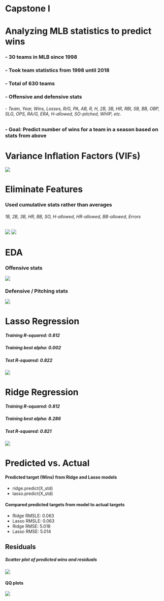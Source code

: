 # Capstone I

# Analyzing MLB statistics to predict wins

### - 30 teams in MLB since 1998
### - Took team statistics from 1998 until 2018
### - Total of 630 teams
### - Offensive and defensive stats
###### - Team, Year, Wins, Losses, R/G, PA, AB, R, H, 2B, 3B, HR, RBI, SB, BB, OBP, SLG, OPS, RA/G, ERA, H-allowed, SO-pitched, WHIP, etc.
### - Goal: Predict number of wins for a team in a season based on stats from above

# Variance Inflation Factors (VIFs)

<!-- ![VIFfactor](/Users/ryanholway/Documents/galvanize/capstone_I/figures/high-vifs.png) -->
<img src='figures/high-vifs.png'/>

# Eliminate Features

### Used cumulative stats rather than averages

###### 1B, 2B, 3B, HR, BB, SO, H-allowed, HR-allowed, BB-allowed, Errors

<!-- ![lessvifs](/Users/ryanholway/Documents/galvanize/capstone_I/figures/less-vifs.png) -->
<img src='figures/less-vifs.png'/>


<!-- ![Rsqd-pvals](/Users/ryanholway/Documents/galvanize/capstone_I/figures/rsqd-pvals.png) -->
<img src='figures/rsqd-pvals.png'/>

# EDA

### Offensive stats

<!-- ![hit-stats](/Users/ryanholway/Documents/galvanize/capstone_I/figures/hit-stats-fig.png) -->
<img src='figures/hit-stats-fig.png'/>


### Defensive / Pitching stats

<!-- ![pitch-stats](/Users/ryanholway/Documents/galvanize/capstone_I/figures/pitch-stats-fig.png) -->
<img src='figures/pitch-stats-fig.png'/>

# Lasso Regression

##### Training R-squared: 0.812
##### Training best alpha: 0.002
##### Test R-squared: 0.822

<!-- ![lasso-fig](/Users/ryanholway/Documents/galvanize/capstone_I/figures/lasso-fig.png) -->
<img src='figures/lasso-fig.png'/>

# Ridge Regression

##### Training R-squared: 0.812
##### Training best alpha: 8.286
##### Test R-squared: 0.821

<!-- ![ridge-fig](/Users/ryanholway/Documents/galvanize/capstone_I/figures/ridge-fig.png) -->
<img src='figures/ridge-fig.png'/>

# Predicted vs. Actual

#### Predicted target (Wins) from Ridge and Lasso models
- ridge.predict(X_std)
- lasso.predict(X_std)

#### Compared predicted targets from model to actual targets
- Ridge RMSLE: 0.063
- Lasso RMSLE: 0.063
- Ridge RMSE: 5.018
- Lasso RMSE: 5.014

## Residuals

##### Scatter plot of predicted wins and residuals

<!-- ![residuals](/Users/ryanholway/Documents/galvanize/capstone_I/figures/residuals.png) -->
<img src='figures/residuals.png'/>


#### QQ plots

<!-- ![QQplots](/Users/ryanholway/Documents/galvanize/capstone_I/figures/QQplots.png) -->
<img src='figures/QQplots.png'/>
